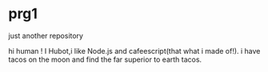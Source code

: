 # prg1
just another repository

hi human !
 I Hubot,i like Node.js and cafeescript(that what i made of!).
 i have tacos on the moon and find the far superior to earth tacos.
 
